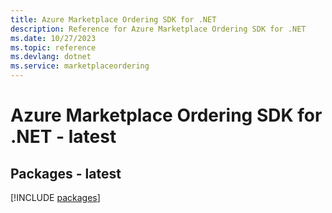 ```yaml
---
title: Azure Marketplace Ordering SDK for .NET
description: Reference for Azure Marketplace Ordering SDK for .NET
ms.date: 10/27/2023
ms.topic: reference
ms.devlang: dotnet
ms.service: marketplaceordering
---
```

# Azure Marketplace Ordering SDK for .NET - latest
## Packages - latest
[!INCLUDE [packages](marketplace-ordering-index.md)]